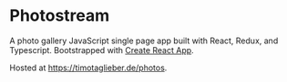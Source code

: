 # Photostream

A photo gallery JavaScript single page app built with React, Redux, and Typescript. Bootstrapped with [Create React App](https://github.com/facebook/create-react-app).

Hosted at https://timotaglieber.de/photos.